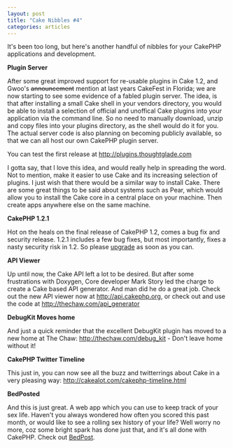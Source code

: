 ```yaml
--- 
layout: post
title: "Cake Nibbles #4"
categories: articles
---
```

It's been too long, but here's another handful of nibbles for your CakePHP applications and development.

<strong>Plugin Server</strong>

After some great improved support for re-usable plugins in Cake 1.2, and Gwoo's <span style="text-decoration: line-through;">announcement</span> mention at last years CakeFest in Florida; we are now starting to see some evidence of a fabled plugin server. The idea, is that after installing a small Cake shell in your vendors directory, you would be able to install a selection of official and unoffical Cake plugins into your application via the command line. So no need to manually download, unzip and copy files into your plugins directory, as the shell would do it for you. The actual server code is also planning on becoming publicly available, so that we can all host our own CakePHP plugin server.

You can test the first release at <a href="http://plugins.thoughtglade.com">http://plugins.thoughtglade.com</a>

I gotta say, that I love this idea, and would really help in spreading the word. Not to mention, make it easier to use Cake and its increasing selection of plugins. I just wish that there would be a similar way to install Cake. There are some great things to be said about systems such as Pear, which would allow you to install the Cake core in a central place on your machine. Then create apps anywhere else on the same machine.

<strong>CakePHP 1.2.1</strong>

Hot on the heals on the final release of CakePHP 1.2, comes a bug fix and security release. 1.2.1 includes a few bug fixes, but most importantly, fixes a nasty security risk in 1.2. So please <a href="http://cakephp.org/">upgrade</a> as soon as you can.

<strong>API Viewer</strong>

Up until now, the Cake API left a lot to be desired. But after some frustrations with Doxygen, Core developer Mark Story led the charge to create a Cake based API generator. And man did he do a great job. Check out the new API viewer now at <a href="http://api.cakephp.org">http://api.cakephp.org</a>, or check out and use the code at <a href="http://thechaw.com/api_generator">http://thechaw.com/api_generator</a>

<strong>DebugKit Moves home</strong>

And just a quick reminder that the excellent DebugKit plugin has moved to a new home at The Chaw: <a href="http://thechaw.com/debug_kit">http://thechaw.com/debug_kit</a> - Don't leave home without it!

<strong>CakePHP Twitter Timeline</strong>

This just in, you can now see all the buzz and twitterrings about Cake in a very pleasing way: <a href="http://cakealot.com/cakephp-timeline.html">http://cakealot.com/cakephp-timeline.html</a>

<strong>BedPosted</strong>

And this is just great. A web app which you can use to keep track of your sex life. Haven't you always wondered how often you scored this past month, or would like to see a rolling sex history of your life? Well worry no more, coz some bright spark has done just that, and it's all done with CakePHP. Check out <a href="http://www.bedposted.com/">BedPost</a>.
